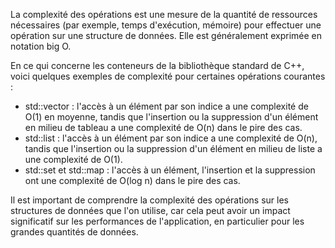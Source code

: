 La complexité des opérations est une mesure de la quantité de ressources nécessaires (par exemple, temps d'exécution, mémoire) pour effectuer une opération sur une structure de données. Elle est généralement exprimée en notation big O.

En ce qui concerne les conteneurs de la bibliothèque standard de C++, voici quelques exemples de complexité pour certaines opérations courantes :

- std::vector : l'accès à un élément par son indice a une complexité de O(1) en moyenne, tandis que l'insertion ou la suppression d'un élément en milieu de tableau a une complexité de O(n) dans le pire des cas.
- std::list : l'accès à un élément par son indice a une complexité de O(n), tandis que l'insertion ou la suppression d'un élément en milieu de liste a une complexité de O(1).
- std::set et std::map : l'accès à un élément, l'insertion et la suppression ont une complexité de O(log n) dans le pire des cas.

Il est important de comprendre la complexité des opérations sur les structures de données que l'on utilise, car cela peut avoir un impact significatif sur les performances de l'application, en particulier pour les grandes quantités de données.
